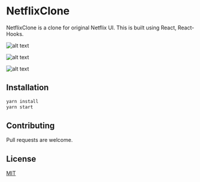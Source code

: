# NetflixClone

NetflixClone is a clone for original Netflix UI.
This is built using React, React-Hooks.

![alt text](https://github.com/ChakravarthiChowdary/Netflix-Clone/tree/master/src/projectimages/app1.PNG)

![alt text](https://github.com/ChakravarthiChowdary/Netflix-Clone/tree/master/src/projectimages/app2.PNG)

![alt text](https://github.com/ChakravarthiChowdary/Netflix-Clone/tree/master/src/projectimages/app3.PNG)

## Installation

```bash
yarn install
yarn start
```

## Contributing

Pull requests are welcome.

## License

[MIT](https://choosealicense.com/licenses/mit/)
